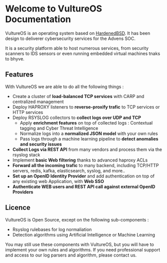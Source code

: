 # Welcome to VultureOS Documentation

VultureOS is an operating system based on [HardenedBSD](https://hardenedbsd.org/).
It has been design to deliverer cybersecurity services for the Advens SOC.

It is a security platform able to host numerous services, from security scanners to IDS sensors or even running embedded virtual machines tnaks to bhyve.

## Features

With VultureOS we are able to do all the following things :

- Create a cluster of **load-balanced TCP services** with CARP and centralized management
- Deploy HAPROXY listeners to **reverse-proxify trafic** to TCP services or HTTP services
- Deploy RSYSLOG collectors to **collect logs over UDP and TCP**
    - Apply **enrichment features** on top of collected logs : Contextual tagging and Cyber Threat Intelligence
    - Normalize logs into a **normalized JSON model** with your own rules
    - Pass logs through a machine learning pipeline to **detect anomalies and security issues**
- **Collect Logs via REST API** from many vendors and process them via the rsyslog stack
- Implement **basic Web filtering** thanks to advanced haproxy ACLs
- **Forward all the incoming trafic** to many backend, including TCP/HTTP servers, redis, kafka, elasticsearch, syslog, and more..
- **Set up an OpenID Identity Provider** and add authentication on top of any existing web Application, with **Web SSO**
- **Authenticate WEB users and REST API call against external OpenID Providers**

## Licence

VultureOS is Open Source, except on the following sub-components :

- Rsyslog rulebases for log normaliation
- Detection algorithms using Artificial Intelligence or Machine Learning

You may still use these components with VultureOS, but you will have to implement your own rules and algorithms. If you need professional support and access to our log parsers and algorithm, please contact us.

